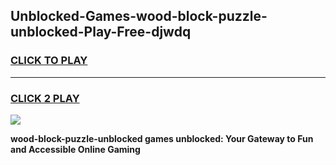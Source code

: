 
## Unblocked-Games-wood-block-puzzle-unblocked-Play-Free-djwdq
<h3>
<a href="https://premium76.site?title=wood-block-puzzle-unblocked&ref=23A">CLICK TO PLAY</a></h3>
<hr>

<h3>
<a href="https://premium76.site?title=wood-block-puzzle-unblocked&ref=23A">CLICK 2 PLAY</a>
  
</h3>

<a href="https://premium76.site?title=wood-block-puzzle-unblocked&ref=23A"><img src="https://clearcache.store/games.png"></a>


**wood-block-puzzle-unblocked games unblocked: Your Gateway to Fun and Accessible Online Gaming**
